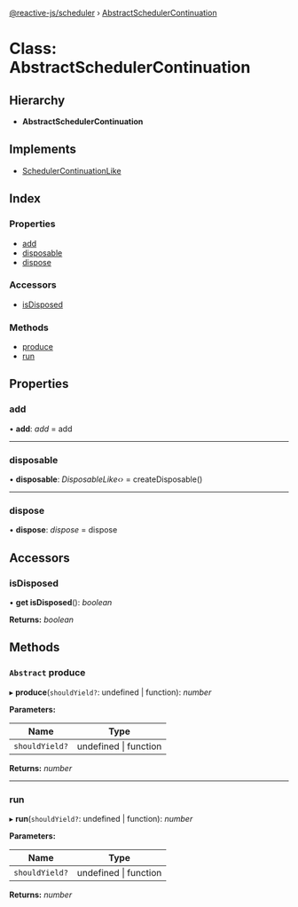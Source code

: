 [@reactive-js/scheduler](../README.md) › [AbstractSchedulerContinuation](abstractschedulercontinuation.md)

# Class: AbstractSchedulerContinuation

## Hierarchy

* **AbstractSchedulerContinuation**

## Implements

* [SchedulerContinuationLike](../interfaces/schedulercontinuationlike.md)

## Index

### Properties

* [add](abstractschedulercontinuation.md#add)
* [disposable](abstractschedulercontinuation.md#disposable)
* [dispose](abstractschedulercontinuation.md#dispose)

### Accessors

* [isDisposed](abstractschedulercontinuation.md#isdisposed)

### Methods

* [produce](abstractschedulercontinuation.md#abstract-produce)
* [run](abstractschedulercontinuation.md#run)

## Properties

###  add

• **add**: *add* =  add

___

###  disposable

• **disposable**: *DisposableLike‹›* =  createDisposable()

___

###  dispose

• **dispose**: *dispose* =  dispose

## Accessors

###  isDisposed

• **get isDisposed**(): *boolean*

**Returns:** *boolean*

## Methods

### `Abstract` produce

▸ **produce**(`shouldYield?`: undefined | function): *number*

**Parameters:**

Name | Type |
------ | ------ |
`shouldYield?` | undefined &#124; function |

**Returns:** *number*

___

###  run

▸ **run**(`shouldYield?`: undefined | function): *number*

**Parameters:**

Name | Type |
------ | ------ |
`shouldYield?` | undefined &#124; function |

**Returns:** *number*
